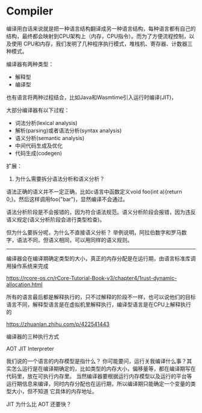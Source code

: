 # Compiler

编译用白话来说就是把一种语言结构翻译成另一种语言结构，每种语言都有自己的结构，最终都会映射到CPU架构上（内存，CPU指令）。而为了方便流程控制，以及使用
CPU和内存，我们发明了几种程序执行模式，堆栈机、寄存器、计数器三种模式。

编译器有两种类型：

+ 解释型
+ 编译型

也有语言将两种过程结合，比如Java和Wasmtime引入运行时编译(JIT)，

大部分编译器有以下过程：

+ 词法分析(lexical analysis)
+ 解析(parsing)或者语法分析(syntax analysis)
+ 语义分析(semantic analysis)
+ 中间代码生成及优化
+ 代码生成(codegen)

扩展：

1. 为什么需要拆分语法分析和语义分析？

语法正确的语义并不一定正确，比如c语言中函数定义void foo(int a){return 0;}。然后这样调用foo("bar")，显然编译不会通过。

语法分析阶段是不会报错的，因为符合语法规范。语义分析阶段会报错，因为违反语义规定(语义分析阶段会进行类型检查)。

但为什么要拆分呢，为什么不直接语义分析？
举例说明，阿拉伯数字和罗马数字，语法不同，但语义相同，可以用同样的语义规则。

------

编译器会在编译期确定类型的大小，真正的内存分配是在运行期，由语言标准库调用操作系统来完成

https://rcore-os.cn/rCore-Tutorial-Book-v3/chapter4/1rust-dynamic-allocation.html

所有的语言最后都是解释执行的，只不过解释的阶段不一样，也可以说他们的目标语言不同，解释型语言是在虚拟机里解释执行，编译型语言是在CPU上解释执行的

https://zhuanlan.zhihu.com/p/422541443

编译器的三种执行方式

AOT JIT Interpreter

我们说的一个语言的内存模型是指什么？
你可能要问，运行关我编译什么事？其实怎么运行是在编译期确定的，比如类型的内存大小，偏移量等，都在编译期写在代码里，放在可执行内存里。
当然编译器要根据运行内存模型以及运行的平台等运行期信息来编译，同时内存分配也在运行期，所以编译期只能确定一个变量的类型大小，但不知道
它具体的内存地址。

JIT 为什么比 AOT 还要快？



